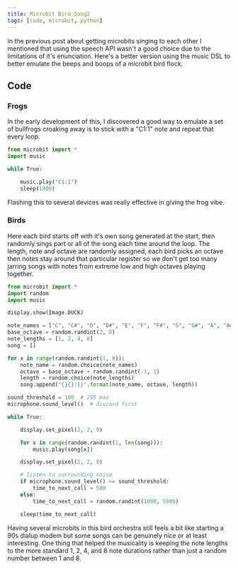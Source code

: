```yaml
---
title: Microbit Bird Song2
tags: [code, microbit, python]
---
```


In the previous post about getting microbits singing to each other I mentioned that using the speech API wasn't a good choice due to the limitations of 
it's enunciation. Here's a better version using the music DSL to better emulate the beeps and boops of a microbit bird flock.

## Code

### Frogs

In the early development of this, I discovered a good way to emulate a set of bullfrogs croaking away is to stick with a "C1:1" note and 
repeat that every loop.

```python
from microbit import *
import music

while True:

    music.play("C1:1")
    sleep(1000)
```

Flashing this to several devices was really effective in giving the frog vibe. 

### Birds

Here each bird starts off with it's own song generated at the start, then randomly sings part or all of the song each time around the loop. The length, 
note and octave are randomly assigned, each bird picks an octave then notes stay around that particular register so we don't get too many jarring songs 
with notes from extreme low and high octaves playing together. 

```python
from microbit import *
import random
import music

display.show(Image.DUCK)

note_names = ["C", "C#", "D", "D#", "E", "F", "F#", "G", "G#", "A", "A#", "B"]
base_octave = random.randint(2, 8)
note_lengths = [1, 2, 4, 8]
song = []

for x in range(random.randint(1, 8)):
    note_name = random.choice(note_names)
    octave = base_octave + random.randint(-1, 1)
    length = random.choice(note_lengths)
    song.append("{}{}:{}".format(note_name, octave, length))

sound_threshold = 100  # 255 max
microphone.sound_level()  # discard first

while True:

    display.set_pixel(2, 2, 9)

    for x in range(random.randint(1, len(song))):
        music.play(song[x])

    display.set_pixel(2, 2, 0)

    # listen to surrounding noise
    if microphone.sound_level() >= sound_threshold:
        time_to_next_call = 500
    else:
        time_to_next_call = random.randint(1000, 5000)

    sleep(time_to_next_call)
```

Having several microbits in this bird orchestra still feels a bit like starting a 90s dialup modem but some songs can be genuinely nice or at least interesting. One thing that helped the musicality is keeping the note lengths to the more standard 1, 2, 4, and 8 note durations rather than just a 
random number between 1 and 8.
